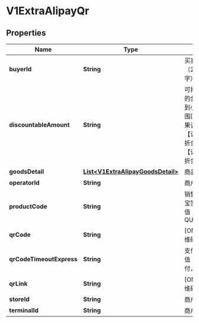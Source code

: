 
# V1ExtraAlipayQr

## Properties
Name | Type | Description | Notes
------------ | ------------- | ------------- | -------------
**buyerId** | **String** | 买家的支付宝唯一用户号（2088开头的16位纯数字） | 
**discountableAmount** | **String** | 可打折金额. 参与优惠计算的金额，单位为元，精确到小数点后两位，取值范围[0.01,100000000] 如果该值未传入，但传入了【订单总金额】，【不可打折金额】则该值默认为【订单总金额】-【不可打折金额】 |  [optional]
**goodsDetail** | [**List&lt;V1ExtraAlipayGoodsDetail&gt;**](V1ExtraAlipayGoodsDetail.md) | 商品明细列表 |  [optional]
**operatorId** | **String** | 商户操作员编号 | 
**productCode** | **String** | 销售产品码，商家和支付宝签约的产品码，为固定值QUICK_MSECURITY_PAY | 
**qrCode** | **String** | [ONLY IN RESPONSE] 二维码 | 
**qrCodeTimeoutExpress** | **String** | 支付场景。 条码支付，取值：bar_code； 声波支付，取值：wave_code | 
**qrLink** | **String** | [ONLY IN RESPONSE] 二维码图片的URL地址 | 
**storeId** | **String** | 商户门店编号 | 
**terminalId** | **String** | 商户机具终端编号 | 



